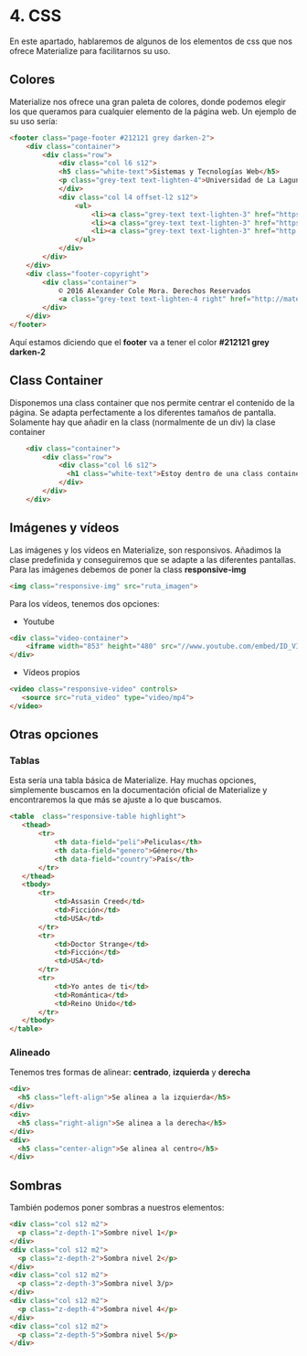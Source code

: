 # 4. CSS

En este apartado, hablaremos de algunos de los elementos de css que nos ofrece Materialize para facilitarnos su uso.

## Colores

Materialize nos ofrece una gran paleta de colores, donde podemos elegir los que queramos para cualquier elemento de la página web. Un ejemplo de su uso sería:

```html
<footer class="page-footer #212121 grey darken-2">
    <div class="container">
        <div class="row">
            <div class="col l6 s12">
            <h5 class="white-text">Sistemas y Tecnologías Web</h5>
            <p class="grey-text text-lighten-4">Universidad de La Laguna</p>
            </div>
            <div class="col l4 offset-l2 s12">
                <ul>
                    <li><a class="grey-text text-lighten-3" href="https://github.com/ULL-ESIT-SYTW-1617/presentaciones-todos.git">Repositorio Presentación</a></li>
                    <li><a class="grey-text text-lighten-3" href="https://ull-esit-sytw-1617.github.io/presentaciones-todos/">Book Presentación</a></li>
                    <li><a class="grey-text text-lighten-3" href="http://alu0100767421.github.io/">Alexander Cole Mora</a></li>
                </ul>
            </div>
        </div>
    </div>
    <div class="footer-copyright">
        <div class="container">
            © 2016 Alexander Cole Mora. Derechos Reservados
            <a class="grey-text text-lighten-4 right" href="http://materializecss.com/">Materialize</a>
        </div>
    </div>
</footer>
```

Aquí estamos diciendo que el **footer** va a tener el color **#212121 grey darken-2**

## Class Container

Disponemos una class container que nos permite centrar el contenido de la página. Se adapta perfectamente a los diferentes tamaños de pantalla. Solamente hay que añadir en la class (normalmente de un div) la clase container

```html
    <div class="container">
        <div class="row">
            <div class="col l6 s12">
              <h1 class="white-text">Estoy dentro de una class container</h1>
            </div>
        </div>
    </div>
```

## Imágenes y vídeos

Las imágenes y los vídeos en Materialize, son responsivos. Añadimos la clase predefinida y conseguiremos que se adapte a las diferentes pantallas.
Para las imágenes debemos de poner la class **responsive-img**

```html
<img class="responsive-img" src="ruta_imagen">
```

Para los vídeos, tenemos dos opciones:

* Youtube

```html
<div class="video-container">
    <iframe width="853" height="480" src="//www.youtube.com/embed/ID_VIDEO?rel=0" frameborder="0" allowfullscreen></iframe>
</div>
```

* Vídeos propios

```html
<video class="responsive-video" controls>
   <source src="ruta_video" type="video/mp4">
</video>
```

## Otras opciones

### Tablas

Esta sería una tabla básica de Materialize. Hay muchas opciones, simplemente buscamos en la documentación oficial de Materialize y encontraremos la que más se ajuste a lo que buscamos.

```html
<table  class="responsive-table highlight">
   <thead>
       <tr>
           <th data-field="peli">Peliculas</th>
           <th data-field="genero">Género</th>
           <th data-field="country">País</th>
       </tr>
   </thead>
   <tbody>
       <tr>
           <td>Assasin Creed</td>
           <td>Ficción</td>
           <td>USA</td>
       </tr>
       <tr>
           <td>Doctor Strange</td>
           <td>Ficción</td>
           <td>USA</td>
       </tr>
       <tr>
           <td>Yo antes de ti</td>
           <td>Romántica</td>
           <td>Reino Unido</td>
       </tr>
   </tbody>
</table>
```

### Alineado

Tenemos tres formas de alinear: **centrado**, **izquierda** y **derecha**

```html
<div>
  <h5 class="left-align">Se alinea a la izquierda</h5>
</div>
<div>
  <h5 class="right-align">Se alinea a la derecha</h5>
</div>
<div>
  <h5 class="center-align">Se alinea al centro</h5>
</div>
```

## Sombras

También podemos poner sombras a nuestros elementos:

```html
<div class="col s12 m2">
  <p class="z-depth-1">Sombre nivel 1</p>
</div>
<div class="col s12 m2">
  <p class="z-depth-2">Sombra nivel 2</p>
</div>
<div class="col s12 m2">
  <p class="z-depth-3">Sombra nivel 3/p>
</div>
<div class="col s12 m2">
  <p class="z-depth-4">Sombra nivel 4</p>
</div>
<div class="col s12 m2">
  <p class="z-depth-5">Sombra nivel 5</p>
</div>
```